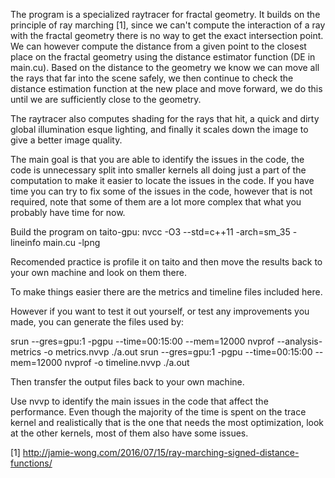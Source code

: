 The program is a specialized raytracer for fractal geometry. It builds on the principle of ray marching [1], since we can't compute the interaction of a ray with the fractal geometry there is no way to get the exact intersection point. We can however compute the distance from a given point to the closest place on the fractal geometry using the distance estimator function (DE in main.cu). Based on the distance to the geometry we know we can move all the rays that far into the scene safely, we then continue to check the distance estimation function at the new place and move forward, we do this until we are sufficiently close to the geometry.

The raytracer also computes shading for the rays that hit, a quick and dirty global illumination esque lighting, and finally it scales down the image to give a better image quality.

The main goal is that you are able to identify the issues in the code, the code is unnecessary split into smaller kernels all doing just a part of the computation to make it easier to locate the issues in the code. If you have time you can try to fix some of the issues in the code, however that is not required, note that some of them are a lot more complex that what you probably have time for now.

Build the program on taito-gpu: nvcc -O3 --std=c++11 -arch=sm_35 -lineinfo main.cu -lpng

Recomended practice is profile it on taito and then move the results back to your own machine and look on them there.

To make things easier there are the metrics and timeline files included here.

However if you want to test it out yourself, or test any improvements you made, you can generate the files used by:

srun --gres=gpu:1 -pgpu  --time=00:15:00 --mem=12000 nvprof --analysis-metrics -o metrics.nvvp ./a.out 
srun --gres=gpu:1 -pgpu  --time=00:15:00 --mem=12000 nvprof -o timeline.nvvp ./a.out 

Then transfer the output files back to your own machine. 

Use nvvp to identify the main issues in the code that affect the performance. Even though the majority of the time is spent on the trace kernel and realistically that is the one that needs the most optimization, look at the other kernels, most of them also have some issues.

[1] http://jamie-wong.com/2016/07/15/ray-marching-signed-distance-functions/
